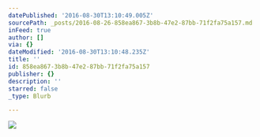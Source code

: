 ```yaml
---
datePublished: '2016-08-30T13:10:49.005Z'
sourcePath: _posts/2016-08-26-858ea867-3b8b-47e2-87bb-71f2fa75a157.md
inFeed: true
author: []
via: {}
dateModified: '2016-08-30T13:10:48.235Z'
title: ''
id: 858ea867-3b8b-47e2-87bb-71f2fa75a157
publisher: {}
description: ''
starred: false
_type: Blurb

---
```

![](https://the-grid-user-content.s3-us-west-2.amazonaws.com/8432cd42-a432-4681-934b-d3b1165ceda2.jpg)